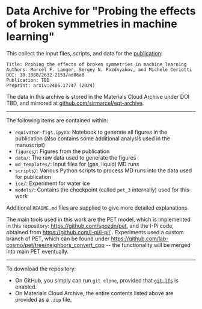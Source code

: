 # Data Archive for "Probing the effects of broken symmetries in machine learning"

This collect the input files, scripts, and data for the [publication](https://doi.org/10.1088/2632-2153/ad86a0):

```
Title: Probing the effects of broken symmetries in machine learning
Authors: Marcel F. Langer, Sergey N. Pozdnyakov, and Michele Ceriotti
DOI: 10.1088/2632-2153/ad86a0
Publication: TBD
Preprint: arxiv:2406.17747 (2024)
```

The data in this archive is stored in the Materials Cloud Archive under DOI TBD, and mirrored at [github.com/sirmarcel/eqt-archive](https://github.com/sirmarcel/eqt-archive).

***

The following items are contained within:

- `equivator-figs.ipynb`: Notebook to generate all figures in the publication (also contains some additional analysis used in the manuscript)
- `figures/`: Figures from the publication
- `data/`: The raw data used to generate the figures
- `md_templates/`: Input files for (gas, liquid) MD runs
- `scripts/`: Various Python scripts to process MD runs into the data used for publication
- `ice/`: Experiment for water ice
- `models/`: Contains the checkpoint (called `pet_3` internally) used for this work

Additional `README.md` files are supplied to give more detailed explanations.

The main tools used in this work are the PET model, which is implemented in this repository: https://github.com/spozdn/pet, and the I-Pi code, obtained from https://github.com/i-pi/i-pi/ . Experiments used a custom branch of PET, which can be found under https://github.com/lab-cosmo/pet/tree/neighbors_convert_cpp -- the functionality will be merged into main PET eventually.

***

To download the repository:

- On GitHub, you simply can run `git clone`, provided that [`git-lfs`](https://git-lfs.com) is enabled.
- On Materials Cloud Archive, the entire contents listed above are provided as a `.zip` file.
